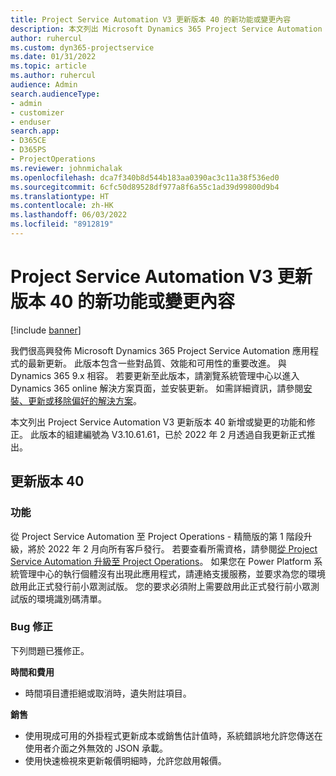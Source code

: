 ```yaml
---
title: Project Service Automation V3 更新版本 40 的新功能或變更內容
description: 本文列出 Microsoft Dynamics 365 Project Service Automation V3 更新版本 40 中提供的功能和修正。
author: ruhercul
ms.custom: dyn365-projectservice
ms.date: 01/31/2022
ms.topic: article
ms.author: ruhercul
audience: Admin
search.audienceType:
- admin
- customizer
- enduser
search.app:
- D365CE
- D365PS
- ProjectOperations
ms.reviewer: johnmichalak
ms.openlocfilehash: dca7f340b8d544b183aa0390ac3c11a38f536ed0
ms.sourcegitcommit: 6cfc50d89528df977a8f6a55c1ad39d99800d9b4
ms.translationtype: HT
ms.contentlocale: zh-HK
ms.lasthandoff: 06/03/2022
ms.locfileid: "8912819"
---
```

# <a name="whats-new-or-changed-in-project-service-automation-update-release-40-v3"></a>Project Service Automation V3 更新版本 40 的新功能或變更內容

[!include [banner](../includes/psa-now-project-operations.md)]

我們很高興發佈 Microsoft Dynamics 365 Project Service Automation 應用程式的最新更新。 此版本包含一些對品質、效能和可用性的重要改進。 與 Dynamics 365 9.x 相容。 若要更新至此版本，請瀏覽系統管理中心以進入 Dynamics 365 online 解決方案頁面，並安裝更新。 如需詳細資訊，請參閱[安裝、更新或移除偏好的解決方案](/power-platform/admin/install-remove-preferred-solution)。

本文列出 Project Service Automation V3 更新版本 40 新增或變更的功能和修正。 此版本的組建編號為 V3.10.61.61，已於 2022 年 2 月透過自我更新正式推出。

## <a name="update-release-40"></a>更新版本 40

### <a name="features"></a>功能
從 Project Service Automation 至 Project Operations - 精簡版的第 1 階段升級，將於 2022 年 2 月向所有客戶發行。 若要查看所需資格，請參閱[從 Project Service Automation 升級至 Project Operations](upgrade-project-operations-non-stocked.md)。 如果您在 Power Platform 系統管理中心的執行個體沒有出現此應用程式，請連絡支援服務，並要求為您的環境啟用此正式發行前小眾測試版。 您的要求必須附上需要啟用此正式發行前小眾測試版的環境識別碼清單。

### <a name="bug-fixes"></a>Bug 修正

下列問題已獲修正。

**時間和費用**
- 時間項目遭拒絕或取消時，遺失附註項目。 

**銷售**

- 使用現成可用的外掛程式更新成本或銷售估計值時，系統錯誤地允許您傳送在使用者介面之外無效的 JSON 承載。
- 使用快速檢視來更新報價明細時，允許您啟用報價。
